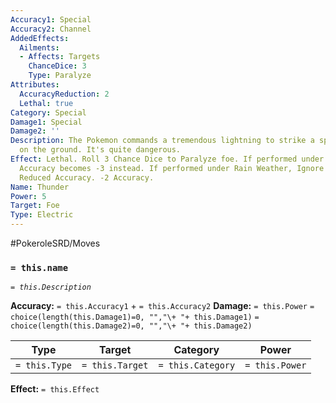 ```yaml
---
Accuracy1: Special
Accuracy2: Channel
AddedEffects:
  Ailments:
  - Affects: Targets
    ChanceDice: 3
    Type: Paralyze
Attributes:
  AccuracyReduction: 2
  Lethal: true
Category: Special
Damage1: Special
Damage2: ''
Description: The Pokemon commands a tremendous lightning to strike a specific point
  on the ground. It's quite dangerous.
Effect: Lethal. Roll 3 Chance Dice to Paralyze foe. If performed under Sunny Weather,
  Accuracy becomes -3 instead. If performed under Rain Weather, Ignore this Moves
  Reduced Accuracy. -2 Accuracy.
Name: Thunder
Power: 5
Target: Foe
Type: Electric
---
```


#PokeroleSRD/Moves

### `= this.name`
*`= this.Description`*

**Accuracy:** `= this.Accuracy1` + `= this.Accuracy2`
**Damage:** `= this.Power` `= choice(length(this.Damage1)=0, "","\+ "+ this.Damage1)` `= choice(length(this.Damage2)=0, "","\+ "+ this.Damage2)`

| Type          | Target          | Category          | Power          |
| ------------- | --------------- | ----------------  | -------------- |
| `= this.Type` | `= this.Target` | `= this.Category` | `= this.Power` | 

**Effect:** `= this.Effect`